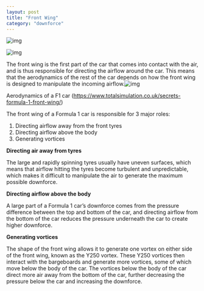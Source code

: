 ```yaml
---
layout: post
title: "Front Wing"
category: "downforce"
---
```




![img](https://lh3.googleusercontent.com/trIAxxH5Hc087BvlwziVMc6ojOQ2yT_NE-Eem086Mws-MkbyKvw0cuyVu6MJErrqV2SMHesHfwjkHDjmvPL3Xn_ky_u_M8esbCqY-oVLDNlPs9pNEb5ZkWYgOaq9FCziZmITBhF7=s0)

![img](https://lh3.googleusercontent.com/bbV8RGoWm_NLiaZUxcTk1UIP8mOoakSrRoJ2PNp8JXEe8wT2xnvTMKjamc65f-Rz9thQfk2XZVO0JDLJFebQGk7ppSDxLd4HX-QcBXqgspcuPjd1msAxt7L1aSPSenjOC1jfBvL5=s0)

The front wing is the first part of the car that comes into contact with the air, and is thus responsible for directing the airflow around the car. This means that the aerodynamics of the rest of the car depends on how the front wing is designed to manipulate the incoming airflow.![img](https://lh3.googleusercontent.com/-iaFeiJre8TfvUBTPbfk2lfinB6PhGverqInKwcMHjAeORonpEvoLekKv2K63PG9q8VUi5AFWdzWqWwjE4Eit1p7m5umYw_-R96JnnEldr42fSP6pzaTmpHB31j6SK9va7tUcKTk=s0)

Aerodynamics of a F1 car (https://www.totalsimulation.co.uk/secrets-formula-1-front-wing/) 

The front wing of a Formula 1 car is responsible for 3 major roles:

1. Directing airflow away from the front tyres
2. Directing airflow above the body
3. Generating vortices 

**Directing air away from tyres**

The large and rapidly spinning tyres usually have uneven surfaces, which means that airflow hitting the tyres become turbulent and unpredictable, which makes it difficult to manipulate the air to generate the maximum possible downforce. 

**Directing airflow above the body**

A large part of a Formula 1 car’s downforce comes from the pressure difference between the top and bottom of the car, and directing airflow from the bottom of the car reduces the pressure underneath the car to create higher downforce. 

**Generating vortices**

The shape of the front wing allows it to generate one vortex on either side of the front wing, known as the Y250 vortex. These Y250 vortices then interact with the bargeboards and generate more vortices, some of which move below the body of the car. The vortices below the body of the car direct more air away from the bottom of the car, further decreasing the pressure below the car and increasing the downforce.